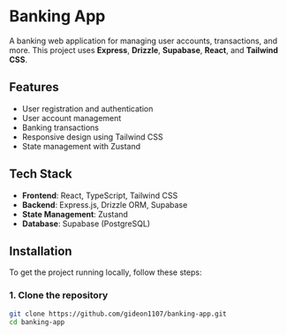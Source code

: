 # Banking App

A banking web application for managing user accounts, transactions, and more. This project uses **Express**, **Drizzle**, **Supabase**, **React**, and **Tailwind CSS**.

## Features

- User registration and authentication
- User account management
- Banking transactions
- Responsive design using Tailwind CSS
- State management with Zustand

## Tech Stack

- **Frontend**: React, TypeScript, Tailwind CSS
- **Backend**: Express.js, Drizzle ORM, Supabase
- **State Management**: Zustand
- **Database**: Supabase (PostgreSQL)

## Installation

To get the project running locally, follow these steps:

### 1. Clone the repository
```bash
git clone https://github.com/gideon1107/banking-app.git
cd banking-app

